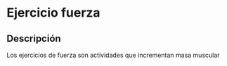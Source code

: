 # Ejercicio fuerza

## Descripción
Los ejercicios de fuerza son actividades que incrementan masa muscular